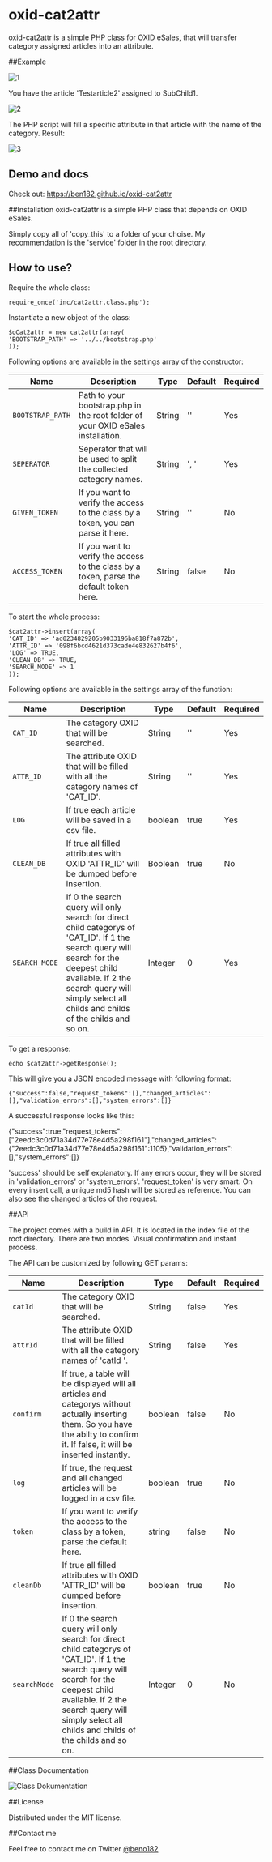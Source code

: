 # oxid-cat2attr

oxid-cat2attr is a simple PHP class for OXID eSales, that will transfer category assigned articles into an attribute.

##Example

![1](/images/1.jpg?raw=true "1")

You have the article 'Testarticle2' assigned to SubChild1.

![2](/images/2.jpg?raw=true "2")

The PHP script will fill a specific attribute in that article with the name of the category.
Result:

![3](/images/3.jpg?raw=true "3")

## Demo and docs
Check out: https://ben182.github.io/oxid-cat2attr

##Installation
oxid-cat2attr is a simple PHP class that depends on OXID eSales.

Simply copy all of 'copy_this' to a folder of your choise. My recommendation is the 'service' folder in the root directory.

## How to use?

Require the whole class:
```
require_once('inc/cat2attr.class.php');
```

Instantiate a new object of the class:

```
$oCat2attr = new cat2attr(array(
'BOOTSTRAP_PATH' => '../../bootstrap.php'
));
```

Following options are available in the settings array of the constructor:

| Name | Description | Type | Default | Required |
|------|-------------|------|---------|----------|
| `BOOTSTRAP_PATH` | Path to your bootstrap.php in the root folder of your OXID eSales installation. | String | '' | Yes |
| `SEPERATOR` | Seperator that will be used to split the collected category names. | String | ', ' | Yes |
| `GIVEN_TOKEN` | If you want to verify the access to the class by a token, you can parse it here. | String | '' | No |
| `ACCESS_TOKEN` | If you want to verify the access to the class by a token, parse the default token here. | String | false | No |

To start the whole process:

```
$cat2attr->insert(array(
'CAT_ID' => 'ad0234829205b9033196ba818f7a872b',
'ATTR_ID' => '098f6bcd4621d373cade4e832627b4f6',
'LOG' => TRUE,
'CLEAN_DB' => TRUE,
'SEARCH_MODE' => 1
));
```

Following options are available in the settings array of the function:

| Name | Description | Type | Default | Required |
|------|-------------|------|---------|----------|
| `CAT_ID` | The category OXID that will be searched. | String | '' | Yes |
| `ATTR_ID` | The attribute OXID that will be filled with all the category names of 'CAT_ID'. | String | '' | Yes |
| `LOG` | If true each article will be saved in a csv file. | boolean | true | Yes |
| `CLEAN_DB` | If true all filled attributes with OXID 'ATTR_ID' will be dumped before insertion. | Boolean | true | No |
| `SEARCH_MODE` | If 0 the search query will only search for direct child categorys of 'CAT_ID'. If 1 the search query will search for the deepest child available. If 2 the search query will simply select all childs and childs of the childs and so on. | Integer | 0 | Yes |

To get a response:

```
echo $cat2attr->getResponse();
```

This will give you a JSON encoded message with following format:

```
{"success":false,"request_tokens":[],"changed_articles":[],"validation_errors":[],"system_errors":[]}
```

A successful response looks like this:

{"success":true,"request_tokens":["2eedc3c0d71a34d77e78e4d5a298f161"],"changed_articles":{"2eedc3c0d71a34d77e78e4d5a298f161":1105},"validation_errors":[],"system_errors":[]}

'success' should be self explanatory. If any errors occur, they will be stored in 'validation_errors' or 'system_errors'. 'request_token' is very smart. On every insert call, a unique md5 hash will be stored as reference. You can also see the changed articles of the request.

##API

The project comes with a build in API. It is located in the index file of the root directory. There are two modes. Visual confirmation and instant process.

The API can be customized by following GET params:

| Name | Description | Type | Default | Required |
|------|-------------|------|---------|----------|
| `catId` | The category OXID that will be searched. | String | false | Yes |
| `attrId` | The attribute OXID that will be filled with all the category names of 'catId '. | String | false | Yes |
| `confirm` | If true, a table will be displayed will all articles and categorys without actually inserting them. So you have the abilty to confirm it. If false, it will be inserted instantly. | boolean | false | No |
| `log` | If true, the request and all changed articles will be logged in a csv file. | boolean | true | No |
| `token` |  If you want to verify the access to the class by a token, parse the default here. | string | false | No |
| `cleanDb` |  If true all filled attributes with OXID 'ATTR_ID' will be dumped before insertion. | boolean | true | No |
| `searchMode` | If 0 the search query will only search for direct child categorys of 'CAT_ID'. If 1 the search query will search for the deepest child available. If 2 the search query will simply select all childs and childs of the childs and so on. | Integer | 0 | No |

##Class Documentation

![Class Dokumentation](/images/class.jpg?raw=true "class")

##License

Distributed under the MIT license.

##Contact me

Feel free to contact me on Twitter [@beno182](https://twitter.com/beno182)
